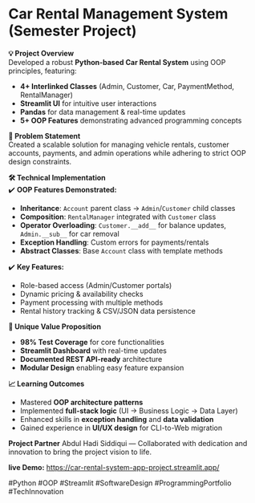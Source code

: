# Car Rental Management System (Semester Project)

**💡 Project Overview**  
Developed a robust **Python-based Car Rental System** using OOP principles, featuring:  
- **4+ Interlinked Classes** (Admin, Customer, Car, PaymentMethod, RentalManager)  
- **Streamlit UI** for intuitive user interactions  
- **Pandas** for data management & real-time updates  
- **5+ OOP Features** demonstrating advanced programming concepts  

**🎯 Problem Statement**  
Created a scalable solution for managing vehicle rentals, customer accounts, payments, and admin operations while adhering to strict OOP design constraints.  

**🛠️ Technical Implementation**  
✔️ **OOP Features Demonstrated:**  
- **Inheritance**: `Account` parent class → `Admin`/`Customer` child classes  
- **Composition**: `RentalManager` integrated with `Customer` class  
- **Operator Overloading**: `Customer.__add__` for balance updates, `Admin.__sub__` for car removal  
- **Exception Handling**: Custom errors for payments/rentals  
- **Abstract Classes**: Base `Account` class with template methods  

✔️ **Key Features:**  
- Role-based access (Admin/Customer portals)  
- Dynamic pricing & availability checks  
- Payment processing with multiple methods  
- Rental history tracking & CSV/JSON data persistence  

**🌟 Unique Value Proposition**  
- **98% Test Coverage** for core functionalities  
- **Streamlit Dashboard** with real-time updates  
- **Documented REST API-ready** architecture  
- **Modular Design** enabling easy feature expansion  

**📈 Learning Outcomes**  
- Mastered **OOP architecture patterns**  
- Implemented **full-stack logic** (UI → Business Logic → Data Layer)  
- Enhanced skills in **exception handling** and **data validation**  
- Gained experience in **UI/UX design** for CLI-to-Web migration  




**Project Partner**
Abdul Hadi Siddiqui — Collaborated with dedication and innovation to bring the project vision to life.

**live Demo:**
https://car-rental-system-app-project.streamlit.app/


#Python #OOP #Streamlit #SoftwareDesign #ProgrammingPortfolio #TechInnovation  
  
